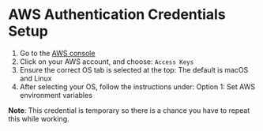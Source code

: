 # AWS Authentication Credentials Setup

1. Go to the [AWS console](https://ubc-cicsso.awsapps.com/start#/)
2. Click on your AWS account, and choose: `Access Keys`
3. Ensure the correct OS tab is selected at the top: The default is macOS and Linux
4. After selecting your OS, follow the instructions under: Option 1: Set AWS environment variables

**Note**: This credential is temporary so there is a chance you have to repeat this while working.
